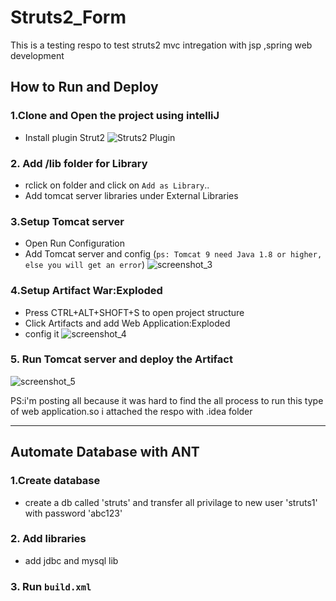 # Struts2_Form
This is a testing respo to test struts2 mvc intregation with jsp ,spring web development

## How to Run and Deploy

### 1.Clone and Open the project using intelliJ
  * Install plugin Strut2 ![Struts2 Plugin](https://plugins.jetbrains.com/plugin/1698-struts-2)

### 2. Add /lib folder for Library 
  * rclick on folder and click on `Add as Library`..
  * Add tomcat server libraries under External Libraries

### 3.Setup Tomcat server
  * Open Run Configuration
  * Add Tomcat server and config
  (`ps: Tomcat 9 need Java 1.8 or higher, else you will get an error`)
  ![screenshot_3](https://user-images.githubusercontent.com/18147085/32995435-11a71216-cd9a-11e7-9aa1-90f3064f6a3f.jpg)
 
### 4.Setup Artifact War:Exploded
  * Press CTRL+ALT+SHOFT+S to open project structure
  * Click Artifacts and add Web Application:Exploded
  * config it
  ![screenshot_4](https://user-images.githubusercontent.com/18147085/32995449-6d0e665e-cd9a-11e7-89cd-ad958de5f626.jpg)
  
### 5. Run Tomcat server and deploy the Artifact
  ![screenshot_5](https://user-images.githubusercontent.com/18147085/32995461-a8cda506-cd9a-11e7-8f86-87c649f1039b.jpg)
  
PS:i'm posting all because it was hard to find the all process to run this type of web application.so i attached the respo with .idea folder

_____________________________________________________________

## Automate Database with ANT

### 1.Create database 
   * create a db called 'struts' and transfer all privilage to new user 'struts1' with password 'abc123'
### 2. Add libraries
   * add  jdbc and mysql lib
### 3. Run `build.xml`   
